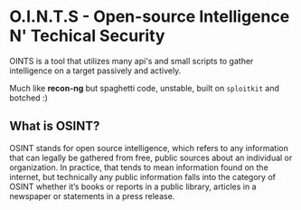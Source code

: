  # O.I.N.T.S - Open-source Intelligence N' Techical Security
 
 OINTS is a tool that utilizes many api's and small scripts to gather intelligence on a target passively and actively.
 
 
 Much like **recon-ng** but spaghetti code, unstable, built on `sploitkit` and botched :)

## What is OSINT?

OSINT stands for open source intelligence, which refers to any information that can legally be gathered from free, public sources about an individual or organization. 
In practice, that tends to mean information found on the internet, but technically any public information falls into the category of OSINT whether it’s books or reports in a public library, articles in a newspaper or statements in a press release.

## 
